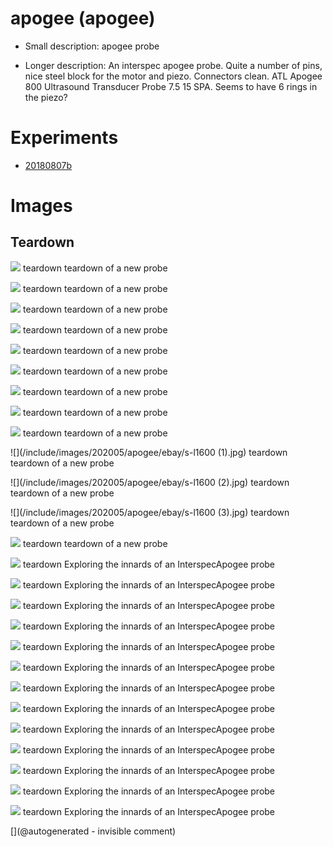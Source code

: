 # apogee (apogee)

* Small description: apogee probe

* Longer description: An interspec apogee probe. Quite a number of pins, nice steel block for the motor and piezo. Connectors clean. ATL Apogee 800 Ultrasound Transducer Probe 7.5 15 SPA. Seems to have 6 rings in the piezo?

# Experiments

* [20180807b](/include/experiments/auto/20180807b.md)


# Images

## Teardown 

![](/include/images/202005/apogee/P_20200520_191511.jpg)
teardown
teardown of a new probe

![](/include/images/202005/apogee/P_20200520_191517.jpg)
teardown
teardown of a new probe

![](/include/images/202005/apogee/P_20200520_191524.jpg)
teardown
teardown of a new probe

![](/include/images/202005/apogee/P_20200520_191532.jpg)
teardown
teardown of a new probe

![](/include/images/202005/apogee/P_20200520_191539.jpg)
teardown
teardown of a new probe

![](/include/images/202005/apogee/P_20200520_191543.jpg)
teardown
teardown of a new probe

![](/include/images/202005/apogee/P_20200520_192105.jpg)
teardown
teardown of a new probe

![](/include/images/202005/apogee/P_20200520_192111.jpg)
teardown
teardown of a new probe

![](/include/images/202005/apogee/apogeeout.png)
teardown
teardown of a new probe

![](/include/images/202005/apogee/ebay/s-l1600 (1).jpg)
teardown
teardown of a new probe

![](/include/images/202005/apogee/ebay/s-l1600 (2).jpg)
teardown
teardown of a new probe

![](/include/images/202005/apogee/ebay/s-l1600 (3).jpg)
teardown
teardown of a new probe

![](/include/images/202005/apogee/ebay/s-l1600.jpg)
teardown
teardown of a new probe

![](/include/images/Interspec/P_20180807_221435.jpg)
teardown
Exploring the innards of an InterspecApogee probe

![](/include/images/Interspec/P_20180807_221458.jpg)
teardown
Exploring the innards of an InterspecApogee probe

![](/include/images/Interspec/P_20180807_221519.jpg)
teardown
Exploring the innards of an InterspecApogee probe

![](/include/images/Interspec/P_20180807_221550.jpg)
teardown
Exploring the innards of an InterspecApogee probe

![](/include/images/Interspec/P_20180807_221744.jpg)
teardown
Exploring the innards of an InterspecApogee probe

![](/include/images/Interspec/P_20180807_221845.jpg)
teardown
Exploring the innards of an InterspecApogee probe

![](/include/images/Interspec/P_20180807_221925.jpg)
teardown
Exploring the innards of an InterspecApogee probe

![](/include/images/Interspec/P_20180807_221936.jpg)
teardown
Exploring the innards of an InterspecApogee probe

![](/include/images/Interspec/P_20180807_222100.jpg)
teardown
Exploring the innards of an InterspecApogee probe

![](/include/images/Interspec/P_20180807_222132.jpg)
teardown
Exploring the innards of an InterspecApogee probe

![](/include/images/Interspec/P_20180807_222243.jpg)
teardown
Exploring the innards of an InterspecApogee probe

![](/include/images/Interspec/P_20180807_222256.jpg)
teardown
Exploring the innards of an InterspecApogee probe

![](/include/images/Interspec/P_20180807_222529.jpg)
teardown
Exploring the innards of an InterspecApogee probe





[](@autogenerated - invisible comment)
